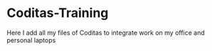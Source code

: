 # Coditas-Training

Here I add all my files of Coditas to integrate work on my office and personal laptops
